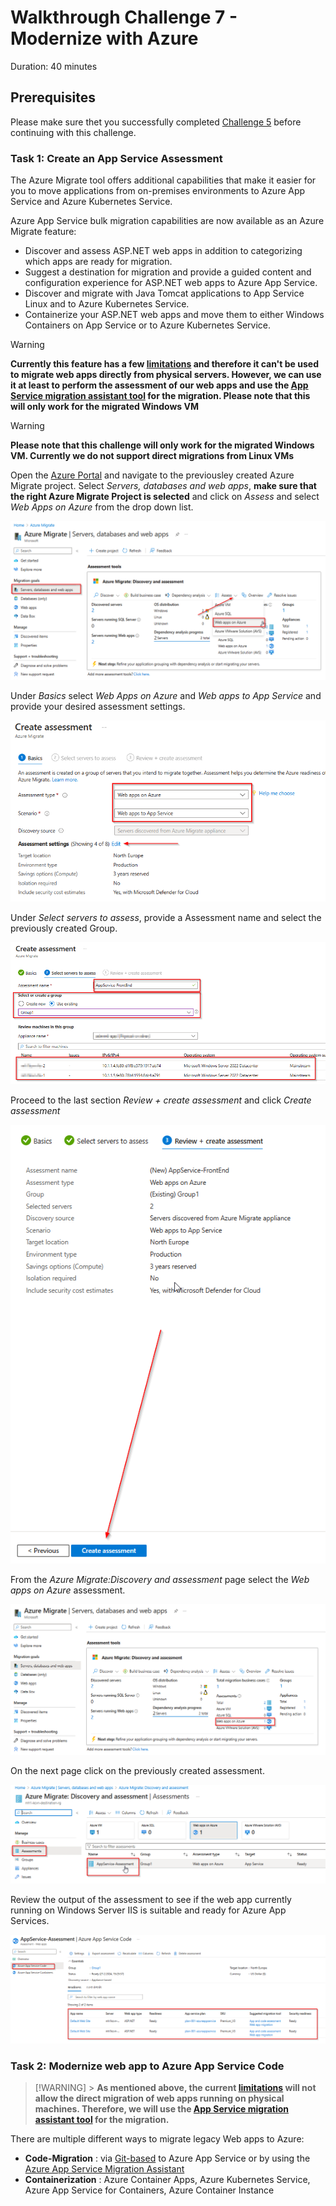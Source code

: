# Walkthrough Challenge 7 - Modernize with Azure

Duration: 40 minutes

## Prerequisites

Please make sure thet you successfully completed [Challenge 5](../challenge-5/solution.md) before continuing with this challenge.

### **Task 1: Create an App Service Assessment**

The Azure Migrate tool offers additional capabilities that make it easier for you to move applications from on-premises environments to Azure App Service and Azure Kubernetes Service.

Azure App Service bulk migration capabilities are now available as an Azure Migrate feature:

- Discover and assess ASP.NET web apps in addition to categorizing which apps are ready for migration.
- Suggest a destination for migration and provide a guided content and configuration experience for ASP.NET web apps to Azure App Service.
- Discover and migrate with Java Tomcat applications to App Service Linux and to Azure Kubernetes Service.
- Containerize your ASP.NET web apps and move them to either Windows Containers on App Service or to Azure Kubernetes Service.

> [!WARNING]
> **Currently this feature has a few [limitations](https://learn.microsoft.com/en-us/azure/migrate/concepts-migration-webapps#limitations) and therefore it can't be used to migrate web apps directly from physical servers. However, we can use it at least to perform the assessment of our web apps and use the [App Service migration assistant tool](https://learn.microsoft.com/en-us/azure/app-service/app-service-asp-net-migration) for the migration. Please note that this will only work for the migrated Windows VM**

> [!WARNING]
> **Please note that this challenge will only work for the migrated Windows VM. Currently we do not support direct migrations from Linux VMs**

Open the [Azure Portal](https://portal.azure.com) and navigate to the previousley created Azure Migrate project. Select _Servers, databases and web apps_, **make sure that the right Azure Migrate Project is selected** and click on _Assess_ and select _Web Apps on Azure_ from the drop down list.

![image](./img/appservice1.png)

Under _Basics_ select _Web Apps on Azure_ and _Web apps to App Service_ and provide your desired assessment settings.

![image](./img/appservice2.png)

Under _Select servers to assess_, provide a Assessment name and select the previously created Group.

![image](./img/appservice3.png)

Proceed to the last section _Review + create assessment_ and click _Create assessment_

![image](./img/appservice4.png)

From the _Azure Migrate:Discovery and assessment_ page select the _Web apps on Azure_ assessment.

![image](./img/appservice5.png)

On the next page click on the previously created assessment.

![image](./img/appservice6.png)

Review the output of the assessment to see if the web app currently running on Windows Server IIS is suitable and ready for Azure App Services.

![image](./img/appservice7.png)

### **Task 2: Modernize web app to Azure App Service Code**

> [!WARNING] > **As mentioned above, the current [limitations](https://learn.microsoft.com/en-us/azure/migrate/concepts-migration-webapps#limitations) will not allow the direct migration of web apps running on physical machines. Therefore, we will use the [App Service migration assistant tool](https://learn.microsoft.com/en-us/azure/app-service/app-service-asp-net-migration) for the migration.**

There are multiple different ways to migrate legacy Web apps to Azure:

- **Code-Migration** : via [Git-based](gitDeploy.md) to Azure App Service or by using the [Azure App Service Migration Assistant](./migrationAssistantDeploy.md)
- **Containerization** : Azure Container Apps, Azure Kubernetes Service, Azure App Service for Containers, Azure Container Instance
